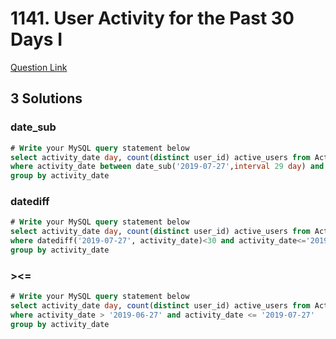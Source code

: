 # 1141. User Activity for the Past 30 Days I
[Question Link](https://leetcode.com/problems/user-activity-for-the-past-30-days-i/)
## 3 Solutions
### date_sub
```sql
# Write your MySQL query statement below
select activity_date day, count(distinct user_id) active_users from Activity
where activity_date between date_sub('2019-07-27',interval 29 day) and '2019-07-27'
group by activity_date
```

### datediff
```sql
# Write your MySQL query statement below
select activity_date day, count(distinct user_id) active_users from Activity
where datediff('2019-07-27', activity_date)<30 and activity_date<='2019-07-27'
group by activity_date
```
### ><=
```sql
# Write your MySQL query statement below
select activity_date day, count(distinct user_id) active_users from Activity
where activity_date > '2019-06-27' and activity_date <= '2019-07-27'
group by activity_date
```
